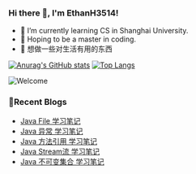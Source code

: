 ### Hi there 👋, I'm EthanH3514!

- 🌱 I’m currently learning CS in Shanghai University.
- 🎈 Hoping to be a master in coding.
- 🧐 想做一些对生活有用的东西

[![Anurag's GitHub stats](https://github-readme-stats.vercel.app/api?username=EthanH3514&show_icons=true&theme=tokyonight)](https://github.com/anuraghazra/github-readme-stats)
[![Top Langs](https://github-readme-stats.vercel.app/api/top-langs/?username=EthanH3514&layout=compact)](https://github.com/anuraghazra/github-readme-stats)

![Welcome](https://www.ipip5.com/ipimg)

### **📝Recent Blogs**
<!-- BLOG-POST-LIST:START -->
- [Java File 学习笔记](https://ethanh3514.github.io/2024/03/15/Java-File-%E5%AD%A6%E4%B9%A0%E7%AC%94%E8%AE%B0/)
- [Java 异常 学习笔记](https://ethanh3514.github.io/2024/03/14/Java-%E5%BC%82%E5%B8%B8-%E5%AD%A6%E4%B9%A0%E7%AC%94%E8%AE%B0/)
- [Java 方法引用 学习笔记](https://ethanh3514.github.io/2024/03/14/Java-%E6%96%B9%E6%B3%95%E5%BC%95%E7%94%A8-%E5%AD%A6%E4%B9%A0%E7%AC%94%E8%AE%B0/)
- [Java Stream流 学习笔记](https://ethanh3514.github.io/2024/03/13/Java-Stream%E6%B5%81-%E5%AD%A6%E4%B9%A0%E7%AC%94%E8%AE%B0/)
- [Java 不可变集合 学习笔记](https://ethanh3514.github.io/2024/03/13/Java-%E4%B8%8D%E5%8F%AF%E5%8F%98%E9%9B%86%E5%90%88-%E5%AD%A6%E4%B9%A0%E7%AC%94%E8%AE%B0/)
<!-- BLOG-POST-LIST:END -->
